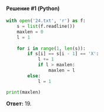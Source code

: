 #### Решение #1 (Python)
```python
with open('24.txt', 'r') as f:
	s = list(f.readline())
	maxlen = 0
	l = 1
	
	for i in range(1, len(s)):
		if s[i] == s[i - 1] == 'X':
			l += 1
			if l > maxlen:
				maxlen = l
		else:
			l = 1

print(maxlen)
```
**Ответ:** 19.

